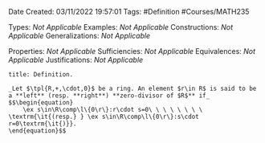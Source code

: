 <div class="topSpace"></div>

Date Created: 03/11/2022 19:57:01
Tags: #Definition #Courses/MATH235

Types: _Not Applicable_
Examples: _Not Applicable_
Constructions: _Not Applicable_
Generalizations: _Not Applicable_

Properties: _Not Applicable_
Sufficiencies: _Not Applicable_
Equivalences: _Not Applicable_
Justifications: _Not Applicable_

``` ad-Definition
title: Definition.

_Let $\tpl{R,+,\cdot,0}$ be a ring. An element $r\in R$ is said to be a **left** (resp. **right**) **zero-divisor of $R$** if_
$$\begin{equation}
    \ex s\in\R\comp\l\{0\r\}:r\cdot s=0\ \ \ \ \ \ \ \ \textrm{\it{(resp.} } \ex s\in\R\comp\l\{0\r\}:s\cdot r=0\textrm{\it{)}}.
\end{equation}$$

```
